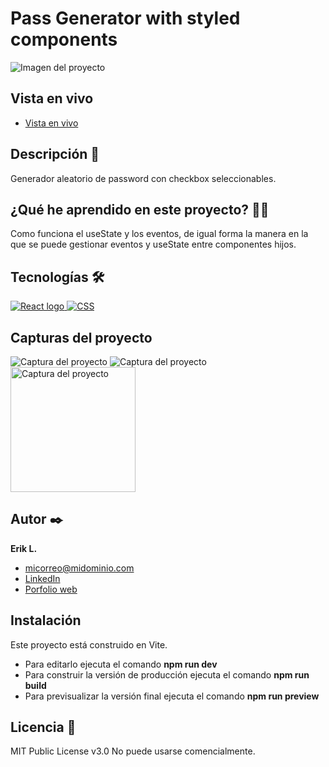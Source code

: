 # Pass Generator with styled components

<p>
    <img src="https://raw.githubusercontent.com/amerca9664/pass-generator-react-styled-components/refs/heads/main/design/desktop-design.png" alt="Imagen del proyecto">
</p>

## Vista en vivo

<ul>
    <li>
        <a target="_blank" href="">Vista en vivo</a>
    </li>
</ul>

## Descripción 📑

Generador aleatorio de password con checkbox seleccionables.

## ¿Qué he aprendido en este proyecto? 🙇🏻

Como funciona el useState y los eventos, de igual forma la manera en la que se puede gestionar eventos y useState entre componentes hijos.

## Tecnologías 🛠

<!-- Iconos sacados de: https://github.com/alexandresanlim/Badges4-README.md-Profile?tab=readme-ov-file#-languages- -->

<p>
    <a href="https://es.wikipedia.org/wiki/React">
        <img src="https://img.shields.io/badge/React-20232A?style=for-the-badge&logo=react&logoColor=61DAFB" alt="React logo">
    </a>
    <a href="https://es.wikipedia.org/wiki/CSS">
        <img src="https://img.shields.io/badge/CSS3-1572B6?style=for-the-badge&amp;logo=css3&amp;logoColor=white" alt="CSS">
    </a>
</p>

## Capturas del proyecto

<p>
   <img src="https://raw.githubusercontent.com/amerca9664/pass-generator-react-styled-components/refs/heads/main/design/desktop-design.png" alt="Captura del proyecto">
   <img src="https://raw.githubusercontent.com/amerca9664/pass-generator-react-styled-components/refs/heads/main/design/desktop-active.png" alt="Captura del proyecto">
   <img width="200" src="https://raw.githubusercontent.com/amerca9664/pass-generator-react-styled-components/refs/heads/main/design/mobile-design.png" alt="Captura del proyecto">
</p>

## Autor ✒️

**Erik L.**

<ul>
    <li>
        <a href="micorreo@midominio.com">micorreo@midominio.com</a>
    </li>
    <li>
        <a href="https://www.linkedin.com/in/tu-url-de-linkedin/">LinkedIn</a>
    </li>
    <li>
        <a href="https://tu-dominio.com/">Porfolio web</a>
    </li>
</ul>

## Instalación

Este proyecto está construido en Vite.

- Para editarlo ejecuta el comando <b>npm run dev</b>
- Para construir la versión de producción ejecuta el comando <b>npm run build</b>
- Para previsualizar la versión final ejecuta el comando <b>npm run preview</b>

## Licencia 📄

MIT Public License v3.0
No puede usarse comencialmente.
